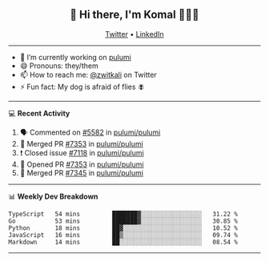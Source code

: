 <h2 align="center"> 👋 Hi there, I'm Komal 🧑🏾‍💻 </h2>
<p align="center">
    <a href="https://twitter.com/zwitkali">Twitter</a> •
    <a href="https://www.linkedin.com/in/komal-ali/">LinkedIn</a>
</p>

--------

- 🔭 I’m currently working on [pulumi](https://github.com/pulumi/pulumi)
- 😄 Pronouns: they/them
- 📫 How to reach me: [@zwitkali](https://twitter.com/zwitkali) on Twitter
- ⚡ Fun fact: My dog is afraid of flies 🪰

--------
💻 **Recent Activity**

<!--START_SECTION:activity-->
1. 🗣 Commented on [#5582](https://github.com/pulumi/pulumi/issues/5582) in [pulumi/pulumi](https://github.com/pulumi/pulumi)
2. 🎉 Merged PR [#7353](https://github.com/pulumi/pulumi/pull/7353) in [pulumi/pulumi](https://github.com/pulumi/pulumi)
3. ❗️ Closed issue [#7118](https://github.com/pulumi/pulumi/issues/7118) in [pulumi/pulumi](https://github.com/pulumi/pulumi)
4. 💪 Opened PR [#7353](https://github.com/pulumi/pulumi/pull/7353) in [pulumi/pulumi](https://github.com/pulumi/pulumi)
5. 🎉 Merged PR [#7345](https://github.com/pulumi/pulumi/pull/7345) in [pulumi/pulumi](https://github.com/pulumi/pulumi)
<!--END_SECTION:activity-->

--------

📊 **Weekly Dev Breakdown**
<!--START_SECTION:waka-->
```text
TypeScript   54 mins         ███████▓░░░░░░░░░░░░░░░░░   31.22 % 
Go           53 mins         ███████▓░░░░░░░░░░░░░░░░░   30.85 % 
Python       18 mins         ██▓░░░░░░░░░░░░░░░░░░░░░░   10.52 % 
JavaScript   16 mins         ██▒░░░░░░░░░░░░░░░░░░░░░░   09.74 % 
Markdown     14 mins         ██░░░░░░░░░░░░░░░░░░░░░░░   08.54 % 
```
<!--END_SECTION:waka-->

--------